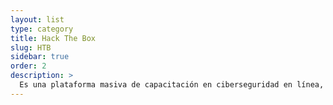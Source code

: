 ```yaml
---
layout: list
type: category
title: Hack The Box
slug: HTB
sidebar: true
order: 2
description: >
  Es una plataforma masiva de capacitación en ciberseguridad en línea, que permite a individuos, empresas, universidades y todo tipo de organizaciones de todo el mundo mejorar sus habilidades de Hacking y Pentesting.
---
```

